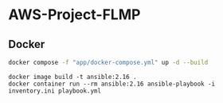 # AWS-Project-FLMP

## Docker

```sh
docker compose -f "app/docker-compose.yml" up -d --build
```


```
docker image build -t ansible:2.16 . 
docker container run --rm ansible:2.16 ansible-playbook -i inventory.ini playbook.yml

```